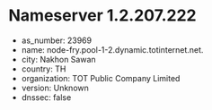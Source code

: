 # Nameserver 1.2.207.222

* as_number: 23969
* name: node-fry.pool-1-2.dynamic.totinternet.net.
* city: Nakhon Sawan
* country: TH
* organization: TOT Public Company Limited
* version: Unknown
* dnssec: false
